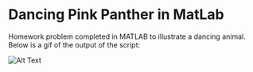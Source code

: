 # Dancing Pink Panther in MatLab

Homework problem completed in MATLAB to illustrate a dancing animal. Below is a gif of the output of the script:

![Alt Text](https://github.com/krishpineapple/matlab-dancing-pink-panther/dancingPanther.gif)

